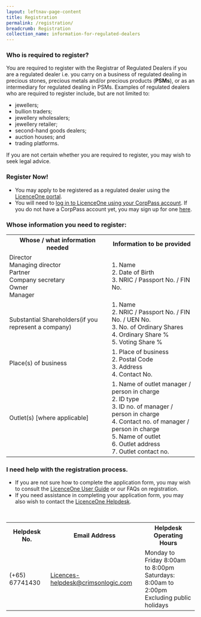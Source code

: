 ```yaml
---
layout: leftnav-page-content
title: Registration
permalink: /registration/
breadcrumb: Registration
collection_name: information-for-regulated-dealers
---
```


### Who is required to register?
You are required to register with the Registrar of Regulated Dealers if you are a regulated dealer i.e. you carry on a business of regulated dealing in precious stones, precious metals and/or precious products (**PSMs**), or as an intermediary for regulated dealing in PSMs. Examples of regulated dealers who are required to register include, but are not limited to:
* jewellers; 
* bullion traders;
* jewellery wholesalers; 
* jewellery retailer; 
* second-hand goods dealers; 
* auction houses; and 
* trading platforms.

If you are not certain whether you are required to register, you may wish to seek legal advice.<br>

### Register Now! 
* You may apply to be registered as a regulated dealer using the [LicenceOne portal](https://licence1.business.gov.sg/web/frontier/home). 
* You will need to [log in to LicenceOne using your CorpPass account](https://licence1.business.gov.sg/web/frontier/help/corppass-in-licenceone). If you do not have a CorpPass account yet, you may sign up for one [here](https://www.corppass.gov.sg/corppass/common/findoutmore). 

### Whose information you need to register:
<table>
  <tr>
    <th>Whose / what information needed</th>
    <th>Information to be provided</th>
  </tr>
  <tr>
    <td>Director<br>Managing director<br>Partner <br>Company secretary<br>Owner<br>Manager</td>
    <td>1. Name<br>2. Date of Birth<br>3. NRIC / Passport No. / FIN No.</td>
  </tr>
  <tr>
    <td>Substantial Shareholders(if you represent a company)</td>
    <td>1. Name<br>2. NRIC / Passport No. / FIN No. / UEN No.<br>3. No. of Ordinary Shares<br>4. Ordinary Share %<br>5. Voting Share %</td>
  </tr>
  <tr>
    <td>Place(s) of business</td>
    <td>1. Place of business<br>2. Postal Code<br>3. Address<br>4. Contact No.</td>
  </tr>
  <tr>
    <td>Outlet(s) [where applicable]</td>
    <td>1. Name of outlet manager / person in charge<br>2. ID type<br>3. ID no. of manager / person in charge<br>4. Contact no. of manager / person in charge<br>5. Name of outlet<br>6. Outlet address<br>7. Outlet contact no.</td>
  </tr>
</table>

### I need help with the registration process.
* If you are not sure how to complete the application form, you may wish to consult the [LicenceOne User Guide](https://licence1.business.gov.sg/web/frontier/help/apply-for-new-licence) or our FAQs on registration.
* If you need assistance in completing your application form, you may also wish to contact the [LicenceOne Helpdesk](https://licence1.business.gov.sg/web/frontier/contact-us).
<br>
<table>
  <tr>
    <th>Helpdesk No.</th>
    <th>Email Address</th>
    <th>Helpdesk Operating Hours<br></th>
  </tr>
  <tr>
    <td>(+65) 67741430</td>
    <td><a href="mailto:Licences-helpdesk@crimsonlogic.com">Licences-helpdesk@crimsonlogic.com</a></td>
    <td>Monday to Friday 8:00am to 8:00pm<br>Saturdays: 8:00am to 2:00pm<br>Excluding public holidays</td>
  </tr>
</table>
